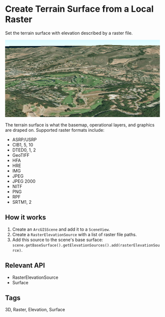 # Create Terrain Surface from a Local Raster

Set the terrain surface with elevation described by a raster file.

![](CreateTerrainSurfaceFromLocalRaster.png)

The terrain surface is what the basemap, operational layers, and graphics are draped on. Supported raster formats include:

  * ASRP/USRP
  * CIB1, 5, 10
  * DTED0, 1, 2
  * GeoTIFF
  * HFA
  * HRE
  * IMG
  * JPEG
  * JPEG 2000
  * NITF
  * PNG
  * RPF
  * SRTM1, 2


## How it works

  1. Create an `ArcGISScene` and add it to a `SceneView`.
  2. Create a `RasterElevationSource` with a list of raster file paths.
  3. Add this source to the scene's base surface: `scene.getBaseSurface().getElevationSources().add(rasterElevationSource)`.


## Relevant API

  * RasterElevationSource
  * Surface


<h2 id="tags">Tags</h2>
3D, Raster, Elevation, Surface